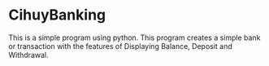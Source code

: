# CihuyBanking
This is a simple program using python. This program creates a simple bank or transaction with the features of Displaying Balance, Deposit and Withdrawal.
